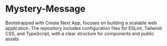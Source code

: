 # Mystery-Message
Bootstrapped with Create Next App, focuses on building a scalable web application. The repository includes configuration files for ESLint, Tailwind CSS, and TypeScript, with a clear structure for components and public assets
